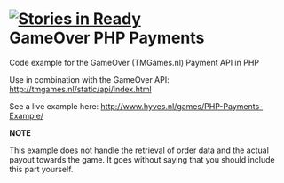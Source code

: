 [![Stories in Ready](https://badge.waffle.io/elektro/GameOver-PHP-Payments.png)](http://waffle.io/elektro/GameOver-PHP-Payments)  
GameOver PHP Payments
=====================

Code example for the GameOver (TMGames.nl) Payment API in PHP

Use in combination with the GameOver API: http://tmgames.nl/static/api/index.html

See a live example here: http://www.hyves.nl/games/PHP-Payments-Example/

**NOTE** 

This example does not handle the retrieval of order data and the actual payout towards the game. It goes without saying that you should include this part yourself.
